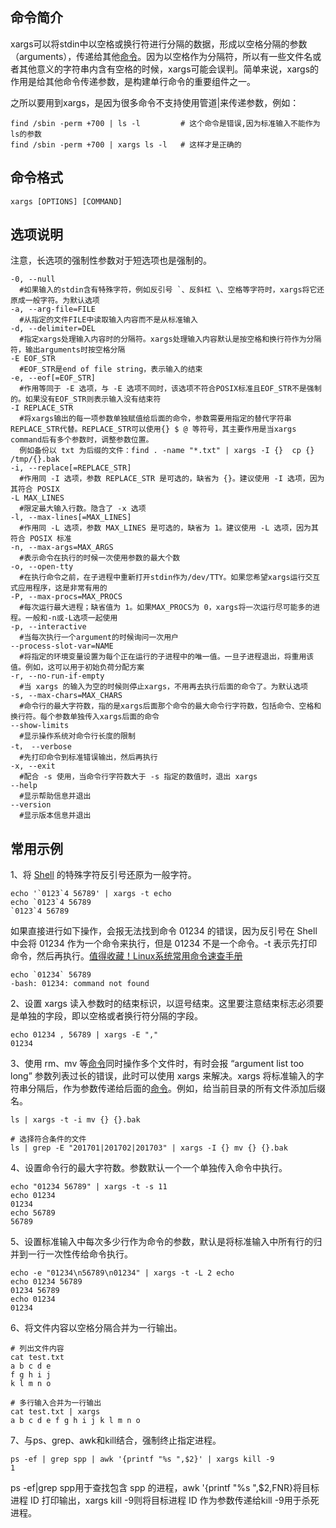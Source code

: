 ## 命令简介

xargs可以将stdin中以空格或换行符进行分隔的数据，形成以空格分隔的参数（arguments），传递给其他[命令](http://mp.weixin.qq.com/s?__biz=MzI0MDQ4MTM5NQ==&mid=2247503585&idx=1&sn=4479870e9509cfea8221b7034f2eb8ac&chksm=e918abfdde6f22eb129d650de68059e16862b98889ba63843e64f710429b56333b045687b81c&scene=21#wechat_redirect)。因为以空格作为分隔符，所以有一些文件名或者其他意义的字符串内含有空格的时候，xargs可能会误判。简单来说，xargs的作用是给其他命令传递参数，是构建单行命令的重要组件之一。

之所以要用到xargs，是因为很多命令不支持使用管道|来传递参数，例如：

```
find /sbin -perm +700 | ls -l         # 这个命令是错误,因为标准输入不能作为ls的参数
find /sbin -perm +700 | xargs ls -l   # 这样才是正确的
```

## 命令格式

```
xargs [OPTIONS] [COMMAND]
```

## 选项说明

注意，长选项的强制性参数对于短选项也是强制的。

```
-0, --null
  #如果输入的stdin含有特殊字符，例如反引号 `、反斜杠 \、空格等字符时，xargs将它还原成一般字符。为默认选项
-a, --arg-file=FILE
  #从指定的文件FILE中读取输入内容而不是从标准输入
-d, --delimiter=DEL
  #指定xargs处理输入内容时的分隔符。xargs处理输入内容默认是按空格和换行符作为分隔符，输出arguments时按空格分隔
-E EOF_STR
  #EOF_STR是end of file string，表示输入的结束
-e, --eof[=EOF_STR]
  #作用等同于 -E 选项，与 -E 选项不同时，该选项不符合POSIX标准且EOF_STR不是强制的。如果没有EOF_STR则表示输入没有结束符
-I REPLACE_STR
  #将xargs输出的每一项参数单独赋值给后面的命令，参数需要用指定的替代字符串REPLACE_STR代替。REPLACE_STR可以使用{} $ @ 等符号，其主要作用是当xargs command后有多个参数时，调整参数位置。
  例如备份以 txt 为后缀的文件：find . -name "*.txt" | xargs -I {}  cp {} /tmp/{}.bak
-i, --replace[=REPLACE_STR]
  #作用同 -I 选项，参数 REPLACE_STR 是可选的，缺省为 {}。建议使用 -I 选项，因为其符合 POSIX
-L MAX_LINES
  #限定最大输入行数。隐含了 -x 选项
-l, --max-lines[=MAX_LINES]
  #作用同 -L 选项，参数 MAX_LINES 是可选的，缺省为 1。建议使用 -L 选项，因为其符合 POSIX 标准
-n, --max-args=MAX_ARGS
  #表示命令在执行的时候一次使用参数的最大个数
-o, --open-tty
  #在执行命令之前，在子进程中重新打开stdin作为/dev/TTY。如果您希望xargs运行交互式应用程序，这是非常有用的
-P, --max-procs=MAX_PROCS
  #每次运行最大进程；缺省值为 1。如果MAX_PROCS为 0，xargs将一次运行尽可能多的进程。一般和-n或-L选项一起使用
-p, --interactive
  #当每次执行一个argument的时候询问一次用户
--process-slot-var=NAME
  #将指定的环境变量设置为每个正在运行的子进程中的唯一值。一旦子进程退出，将重用该值。例如，这可以用于初始负荷分配方案
-r, --no-run-if-empty
  #当 xargs 的输入为空的时候则停止xargs，不用再去执行后面的命令了。为默认选项
-s, --max-chars=MAX_CHARS
  #命令行的最大字符数，指的是xargs后面那个命令的最大命令行字符数，包括命令、空格和换行符。每个参数单独传入xargs后面的命令
--show-limits
  #显示操作系统对命令行长度的限制
-t， --verbose
  #先打印命令到标准错误输出，然后再执行
-x, --exit
  #配合 -s 使用，当命令行字符数大于 -s 指定的数值时，退出 xargs
--help
  #显示帮助信息并退出
--version
  #显示版本信息并退出
```

## 常用示例

1、将 [Shell](http://mp.weixin.qq.com/s?__biz=MzI0MDQ4MTM5NQ==&mid=2247503009&idx=2&sn=6d3caafaae6807fd7b4cc0f330acd713&chksm=e918a9bdde6f20ab93883e315938916387ffa1ba315deda523795373c629ed2dde8811362563&scene=21#wechat_redirect) 的特殊字符反引号还原为一般字符。

```
echo '`0123`4 56789' | xargs -t echo
echo `0123`4 56789 
`0123`4 56789
```

如果直接进行如下操作，会报无法找到命令 01234 的错误，因为反引号在 Shell 中会将 01234 作为一个命令来执行，但是 01234 不是一个命令。-t 表示先打印命令，然后再执行。[值得收藏！Linux系统常用命令速查手册](http://mp.weixin.qq.com/s?__biz=MzI0MDQ4MTM5NQ==&mid=2247500085&idx=2&sn=5455a50a3ec0fc0a69a7cc910a316ebe&chksm=e918a429de6f2d3f4ba700653b387459cb16dd4bf34cd42b4b0ef53c2dd91a53ce40abf0f2a2&scene=21#wechat_redirect)

```
echo `01234` 56789
-bash: 01234: command not found
```

2、设置 xargs 读入参数时的结束标识，以逗号结束。这里要注意结束标志必须要是单独的字段，即以空格或者换行符分隔的字段。

```
echo 01234 , 56789 | xargs -E ","
01234
```

3、使用 rm、mv 等[命令](http://mp.weixin.qq.com/s?__biz=MzI0MDQ4MTM5NQ==&mid=2247503846&idx=2&sn=0237dd02ce72740f5e1293dffe061b08&chksm=e918aafade6f23ec43dc2009bdf1f88396b6e252af86bdfe544209e95afe184fd5c3a0fe761a&scene=21#wechat_redirect)同时操作多个文件时，有时会报 “argument list too long” 参数列表过长的错误，此时可以使用 xargs 来解决。xargs 将标准输入的字符串分隔后，作为参数传递给后面的[命令](http://mp.weixin.qq.com/s?__biz=MzI0MDQ4MTM5NQ==&mid=2247502217&idx=1&sn=f6ee7fef395fc81ae2a451f98a1af566&chksm=e918ac95de6f25835a9be61e09a4f0f0c935b8e7fae19eb4451269d0f3c75bd896aac682ab90&scene=21#wechat_redirect)。例如，给当前目录的所有文件添加后缀名。

```
ls | xargs -t -i mv {} {}.bak

# 选择符合条件的文件
ls | grep -E "201701|201702|201703" | xargs -I {} mv {} {}.bak
```

4、设置命令行的最大字符数。参数默认一个一个单独传入命令中执行。

```
echo "01234 56789" | xargs -t -s 11
echo 01234 
01234
echo 56789 
56789
```

5、设置标准输入中每次多少行作为命令的参数，默认是将标准输入中所有行的归并到一行一次性传给命令执行。

```
echo -e "01234\n56789\n01234" | xargs -t -L 2 echo
echo 01234 56789 
01234 56789
echo 01234 
01234
```

6、将文件内容以空格分隔合并为一行输出。

```
# 列出文件内容
cat test.txt
a b c d e
f g h i j 
k l m n o

# 多行输入合并为一行输出
cat test.txt | xargs
a b c d e f g h i j k l m n o
```

7、与ps、grep、awk和kill结合，强制终止指定进程。

```
ps -ef | grep spp | awk '{printf "%s ",$2}' | xargs kill -9
1
```

ps -ef|grep spp用于查找包含 spp 的进程，awk '{printf "%s ",$2,FNR}将目标进程 ID 打印输出，xargs kill -9则将目标进程 ID 作为参数传递给kill -9用于杀死进程。